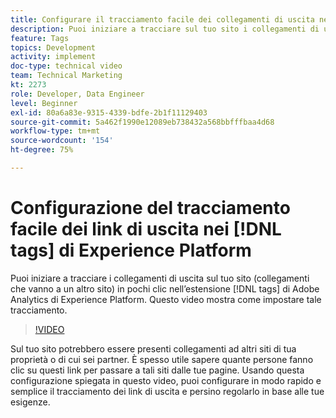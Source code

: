 ```yaml
---
title: Configurare il tracciamento facile dei collegamenti di uscita nei tag Experienci Platform
description: Puoi iniziare a tracciare sul tuo sito i collegamenti di uscita (collegamenti che vanno a un altro sito) in pochi clic nell’estensione Adobe Analytics, ad Experience Platform i tag. Questo video mostra come impostare tale tracciamento.
feature: Tags
topics: Development
activity: implement
doc-type: technical video
team: Technical Marketing
kt: 2273
role: Developer, Data Engineer
level: Beginner
exl-id: 80a6a83e-9315-4339-bdfe-2b1f11129403
source-git-commit: 5a462f1990e12089eb738432a568bbfffbaa4d68
workflow-type: tm+mt
source-wordcount: '154'
ht-degree: 75%

---
```


# Configurazione del tracciamento facile dei link di uscita nei [!DNL tags] di Experience Platform

Puoi iniziare a tracciare i collegamenti di uscita sul tuo sito (collegamenti che vanno a un altro sito) in pochi clic nell’estensione [!DNL tags] di Adobe Analytics di Experience Platform. Questo video mostra come impostare tale tracciamento.

>[!VIDEO](https://video.tv.adobe.com/v/25763/?quality=12&learn=on)

Sul tuo sito potrebbero essere presenti collegamenti ad altri siti di tua proprietà o di cui sei partner. È spesso utile sapere quante persone fanno clic su questi link per passare a tali siti dalle tue pagine. Usando questa configurazione spiegata in questo video, puoi configurare in modo rapido e semplice il tracciamento dei link di uscita e persino regolarlo in base alle tue esigenze.
